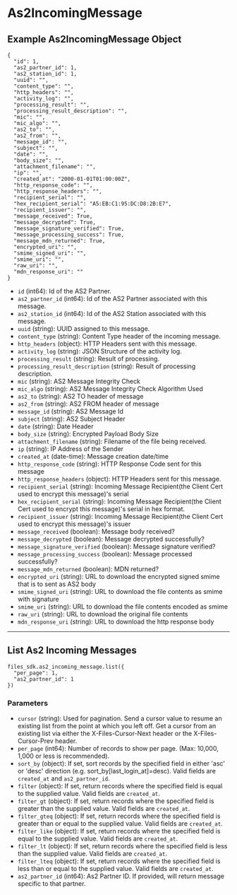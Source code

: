 # As2IncomingMessage

## Example As2IncomingMessage Object

```
{
  "id": 1,
  "as2_partner_id": 1,
  "as2_station_id": 1,
  "uuid": "",
  "content_type": "",
  "http_headers": "",
  "activity_log": "",
  "processing_result": "",
  "processing_result_description": "",
  "mic": "",
  "mic_algo": "",
  "as2_to": "",
  "as2_from": "",
  "message_id": "",
  "subject": "",
  "date": "",
  "body_size": "",
  "attachment_filename": "",
  "ip": "",
  "created_at": "2000-01-01T01:00:00Z",
  "http_response_code": "",
  "http_response_headers": "",
  "recipient_serial": "",
  "hex_recipient_serial": "A5:EB:C1:95:DC:D8:2B:E7",
  "recipient_issuer": "",
  "message_received": True,
  "message_decrypted": True,
  "message_signature_verified": True,
  "message_processing_success": True,
  "message_mdn_returned": True,
  "encrypted_uri": "",
  "smime_signed_uri": "",
  "smime_uri": "",
  "raw_uri": "",
  "mdn_response_uri": ""
}
```

* `id` (int64): Id of the AS2 Partner.
* `as2_partner_id` (int64): Id of the AS2 Partner associated with this message.
* `as2_station_id` (int64): Id of the AS2 Station associated with this message.
* `uuid` (string): UUID assigned to this message.
* `content_type` (string): Content Type header of the incoming message.
* `http_headers` (object): HTTP Headers sent with this message.
* `activity_log` (string): JSON Structure of the activity log.
* `processing_result` (string): Result of processing.
* `processing_result_description` (string): Result of processing description.
* `mic` (string): AS2 Message Integrity Check
* `mic_algo` (string): AS2 Message Integrity Check Algorithm Used
* `as2_to` (string): AS2 TO header of message
* `as2_from` (string): AS2 FROM header of message
* `message_id` (string): AS2 Message Id
* `subject` (string): AS2 Subject Header
* `date` (string): Date Header
* `body_size` (string): Encrypted Payload Body Size
* `attachment_filename` (string): Filename of the file being received.
* `ip` (string): IP Address of the Sender
* `created_at` (date-time): Message creation date/time
* `http_response_code` (string): HTTP Response Code sent for this message
* `http_response_headers` (object): HTTP Headers sent for this message.
* `recipient_serial` (string): Incoming Message Recipient(the Client Cert used to encrypt this message)'s serial
* `hex_recipient_serial` (string): Incoming Message Recipient(the Client Cert used to encrypt this message)'s serial in hex format.
* `recipient_issuer` (string): Incoming Message Recipient(the Client Cert used to encrypt this message)'s issuer
* `message_received` (boolean): Message body received?
* `message_decrypted` (boolean): Message decrypted successfully?
* `message_signature_verified` (boolean): Message signature verified?
* `message_processing_success` (boolean): Message processed successfully?
* `message_mdn_returned` (boolean): MDN returned?
* `encrypted_uri` (string): URL to download the encrypted signed smime that is to sent as AS2 body
* `smime_signed_uri` (string): URL to download the file contents as smime with signature
* `smime_uri` (string): URL to download the file contents encoded as smime
* `raw_uri` (string): URL to download the original file contents
* `mdn_response_uri` (string): URL to download the http response body


---

## List As2 Incoming Messages

```
files_sdk.as2_incoming_message.list({
  "per_page": 1,
  "as2_partner_id": 1
})
```

### Parameters

* `cursor` (string): Used for pagination.  Send a cursor value to resume an existing list from the point at which you left off.  Get a cursor from an existing list via either the X-Files-Cursor-Next header or the X-Files-Cursor-Prev header.
* `per_page` (int64): Number of records to show per page.  (Max: 10,000, 1,000 or less is recommended).
* `sort_by` (object): If set, sort records by the specified field in either 'asc' or 'desc' direction (e.g. sort_by[last_login_at]=desc). Valid fields are `created_at` and `as2_partner_id`.
* `filter` (object): If set, return records where the specified field is equal to the supplied value. Valid fields are `created_at`.
* `filter_gt` (object): If set, return records where the specified field is greater than the supplied value. Valid fields are `created_at`.
* `filter_gteq` (object): If set, return records where the specified field is greater than or equal to the supplied value. Valid fields are `created_at`.
* `filter_like` (object): If set, return records where the specified field is equal to the supplied value. Valid fields are `created_at`.
* `filter_lt` (object): If set, return records where the specified field is less than the supplied value. Valid fields are `created_at`.
* `filter_lteq` (object): If set, return records where the specified field is less than or equal to the supplied value. Valid fields are `created_at`.
* `as2_partner_id` (int64): As2 Partner ID.  If provided, will return message specific to that partner.

